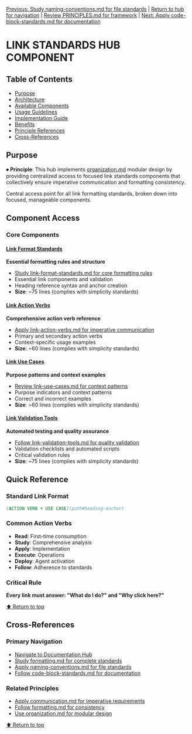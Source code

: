 
[Previous: Study naming-conventions.md for file standards](naming-conventions.md) | [Return to hub for navigation](../../philosophy/index.md) | [Review PRINCIPLES.md for framework](../principles/PRINCIPLES.md) | [Next: Apply code-block-standards.md for documentation](code-block-standards.md)

# LINK STANDARDS HUB COMPONENT

## Table of Contents
- [Purpose](#purpose)
- [Architecture](#architecture)
- [Available Components](#available-components)
- [Usage Guidelines](#usage-guidelines)
- [Implementation Guide](#implementation-guide)
- [Benefits](#benefits)
- [Principle References](#principle-references)
- [Cross-References](#cross-references)

## Purpose

⏺ **Principle**: This hub implements [organization.md](../../../principles/organization.md) modular design by providing centralized access to focused link standards components that collectively ensure imperative communication and formatting consistency.

Central access point for all link formatting standards, broken down into focused, manageable components.

## Component Access

### Core Components

#### [Link Format Standards](link-format-standards.md)
**Essential formatting rules and structure**
- [Study link-format-standards.md for core formatting rules](link-format-standards.md)
- Essential link components and validation
- Heading reference syntax and anchor creation
- **Size**: ~75 lines (complies with simplicity standards)

#### [Link Action Verbs](link-action-verbs.md)
**Comprehensive action verb reference**
- [Apply link-action-verbs.md for imperative communication](link-action-verbs.md)
- Primary and secondary action verbs
- Context-specific usage examples
- **Size**: ~60 lines (complies with simplicity standards)

#### [Link Use Cases](link-use-cases.md)
**Purpose patterns and context examples**
- [Review link-use-cases.md for context patterns](link-use-cases.md)
- Purpose indicators and context patterns
- Correct and incorrect examples
- **Size**: ~60 lines (complies with simplicity standards)

#### [Link Validation Tools](link-validation-tools.md)
**Automated testing and quality assurance**
- [Follow link-validation-tools.md for quality validation](link-validation-tools.md)
- Validation checklists and automated scripts
- Critical validation rules
- **Size**: ~75 lines (complies with simplicity standards)

## Quick Reference

### Standard Link Format
```markdown
[ACTION VERB + USE CASE](path#heading-anchor)
```

### Common Action Verbs
- **Read**: First-time consumption
- **Study**: Comprehensive analysis
- **Apply**: Implementation
- **Execute**: Operations
- **Deploy**: Agent activation
- **Follow**: Adherence to standards

### Critical Rule
**Every link must answer: "What do I do?" and "Why click here?"**

[⬆ Return to top](#link-standards-hub-component)

## Cross-References

### Primary Navigation
- [Navigate to Documentation Hub](../../philosophy/index.md)
- [Study formatting.md for complete standards](../../../principles/formatting.md)
- [Apply naming-conventions.md for file standards](naming-conventions.md)
- [Follow code-block-standards.md for documentation](code-block-standards.md)

### Related Principles
- [Apply communication.md for imperative requirements](../../../principles/communication.md)
- [Follow formatting.md for consistency](../../../principles/formatting.md)
- [Use organization.md for modular design](../../../principles/organization.md)

[⬆ Return to top](#link-standards-hub-component)
